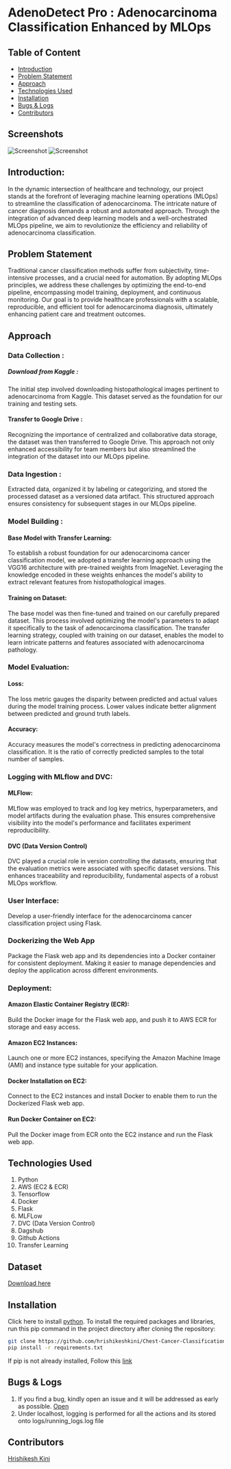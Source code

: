 # AdenoDetect Pro :  Adenocarcinoma Classification Enhanced by MLOps

## Table of Content
  * [Introduction](#Introduction)
  * [Problem Statement](#problem-statement)
  * [Approach](#approach)
  * [Technologies Used](#technologies-used)
  * [Installation](#installation)
  * [Bugs & Logs](#bugs--logs)
  * [Contributors](#contributors)


## Screenshots
![Screenshot](Capture.png)
![Screenshot](Capture2.png)


## Introduction:
In the dynamic intersection of healthcare and technology, our project stands at the forefront of leveraging machine learning operations (MLOps) to streamline the classification of adenocarcinoma. The intricate nature of cancer diagnosis demands a robust and automated approach. Through the integration of advanced deep learning models and a well-orchestrated MLOps pipeline, we aim to revolutionize the efficiency and reliability of adenocarcinoma classification.


## Problem Statement
Traditional cancer classification methods suffer from subjectivity, time-intensive processes, and a crucial need for automation. By adopting MLOps principles, we address these challenges by optimizing the end-to-end pipeline, encompassing model training, deployment, and continuous monitoring. Our goal is to provide healthcare professionals with a scalable, reproducible, and efficient tool for adenocarcinoma diagnosis, ultimately enhancing patient care and treatment outcomes.

## Approach
### Data Collection : 
##### Download from Kaggle :

The initial step involved downloading histopathological images pertinent to adenocarcinoma from Kaggle. This dataset served as the foundation for our training and testing sets.

#### Transfer to Google Drive :

Recognizing the importance of centralized and collaborative data storage, the dataset was then transferred to Google Drive. This approach not only enhanced accessibility for team members but also streamlined the integration of the dataset into our MLOps pipeline.

### Data Ingestion :

Extracted data, organized it by labeling or categorizing, and stored the processed dataset as a versioned data artifact. This structured approach ensures consistency for subsequent stages in our MLOps pipeline.

### Model Building :
#### Base Model with Transfer Learning:

To establish a robust foundation for our adenocarcinoma cancer classification model, we adopted a transfer learning approach using the VGG16 architecture with pre-trained weights from ImageNet. Leveraging the knowledge encoded in these weights enhances the model's ability to extract relevant features from histopathological images.

#### Training on Dataset:

The base model was then fine-tuned and trained on our carefully prepared dataset. This process involved optimizing the model's parameters to adapt it specifically to the task of adenocarcinoma classification. The transfer learning strategy, coupled with training on our dataset, enables the model to learn intricate patterns and features associated with adenocarcinoma pathology.

### Model Evaluation:
#### Loss:

The loss metric gauges the disparity between predicted and actual values during the model training process. Lower values indicate better alignment between predicted and ground truth labels.

#### Accuracy:

Accuracy measures the model's correctness in predicting adenocarcinoma classification. It is the ratio of correctly predicted samples to the total number of samples.

### Logging with MLflow and DVC:
#### MLFlow:

MLflow was employed to track and log key metrics, hyperparameters, and model artifacts during the evaluation phase. This ensures comprehensive visibility into the model's performance and facilitates experiment reproducibility.

#### DVC (Data Version Control)

DVC played a crucial role in version controlling the datasets, ensuring that the evaluation metrics were associated with specific dataset versions. This enhances traceability and reproducibility, fundamental aspects of a robust MLOps workflow.

### User Interface:  
Develop a user-friendly interface for the adenocarcinoma cancer classification project using Flask.

### Dockerizing the Web App
Package the Flask web app and its dependencies into a Docker container for consistent deployment. Making it easier to manage dependencies and deploy the application across different environments.

### Deployment:
#### Amazon Elastic Container Registry (ECR):
Build the Docker image for the Flask web app, and push it to AWS ECR for storage and easy access.

#### Amazon EC2 Instances:
Launch one or more EC2 instances, specifying the Amazon Machine Image (AMI) and instance type suitable for your application.

#### Docker Installation on EC2:
Connect to the EC2 instances and install Docker to enable them to run the Dockerized Flask web app.

#### Run Docker Container on EC2:
Pull the Docker image from ECR onto the EC2 instance and run the Flask web app. 

## Technologies Used
 
   1. Python 
   2. AWS (EC2 & ECR)
   3. Tensorflow
   4. Docker
   5. Flask
   6. MLFLow
   7. DVC (Data Version Control)
   8. Dagshub
   9. Github Actions
   10. Transfer Learning

## Dataset
[Download here](https://drive.google.com/file/d/1SaPb5o44cSLWGqUZUwyvHubMiMxsnAnT/view?usp=sharing)

## Installation
Click here to install [python](https://www.python.org/downloads/). To install the required packages and libraries, run this pip command in the project directory after cloning the repository:
```bash
git clone https://github.com/hrishikeshkini/Chest-Cancer-Classification-using-MLFlow-and-DVC.git
pip install -r requirements.txt
```
If pip is not already installed, Follow this [link](https://pip.pypa.io/en/stable/installation/)

## Bugs & Logs

1. If you find a bug, kindly open an issue and it will be addressed as early as possible. [Open](https://github.com/hrishikeshkini/Chest-Cancer-Classification-using-MLFlow-and-DVC/issues)
2. Under localhost, logging is performed for all the actions and its stored onto logs/running_logs.log file

## Contributors
  [Hrishikesh Kini](https://github.com/hrishikeshkini)
